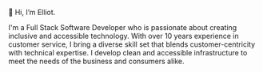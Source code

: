 👋 Hi, I’m Elliot.

I'm a Full Stack Software Developer who is passionate about creating inclusive and accessible technology. With over 10 years experience in customer service, I bring a diverse skill set that blends customer-centricity with technical expertise. I develop clean and accessible infrastructure to meet the needs of the business and consumers alike.

<!---
elliotvhill/elliotvhill is a ✨ special ✨ repository because its `README.md` (this file) appears on your GitHub profile.
You can click the Preview link to take a look at your changes.
--->
